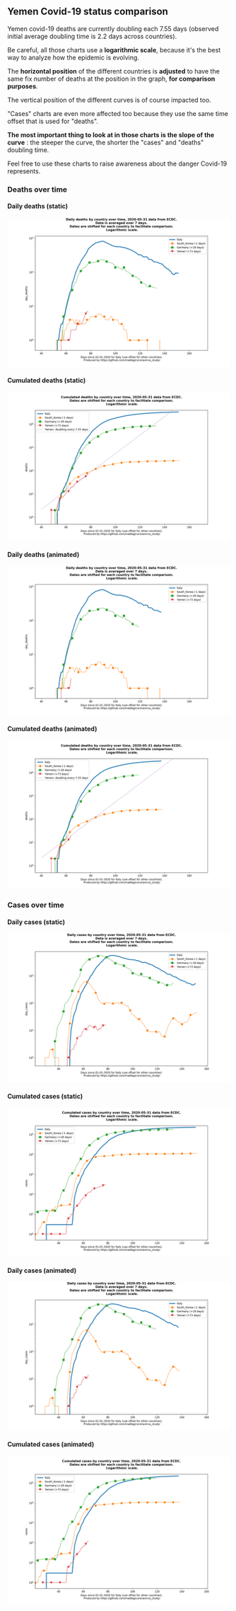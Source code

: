 ## Yemen Covid-19 status comparison 

Yemen covid-19 deaths are currently doubling each 7.55 days (observed initial average doubling time is 2.2 days across countries).



Be careful, all those charts use a **logarithmic scale**, because it's the best way to analyze how the epidemic is evolving.
 
The **horizontal position** of the different countries is **adjusted** to have the same fix number of deaths at the position in the graph, **for comparison purposes**.

The vertical position of the different curves is of course impacted too.

"Cases" charts are even more affected too because they use the same time offset that is used for "deaths".

**The most important thing to look at in those charts is the slope of the curve** : the steeper the curve, the shorter the "cases" and "deaths" doubling time.

Feel free to use these charts to raise awareness about the danger Covid-19 represents. 


 
### Deaths over time
 
#### Daily deaths (static)
![Yemen covid-19 daily deaths static chart](https://raw.githubusercontent.com/madlag/coronavirus_study/master/notebooks/graphs/2020-05-31/countries/Yemen/2020-05-31_Yemen_day_deaths.png "Yemen covid-19 day_deaths static chart")   
 
#### Cumulated deaths (static)
![Yemen covid-19 cumulated deaths static chart](https://raw.githubusercontent.com/madlag/coronavirus_study/master/notebooks/graphs/2020-05-31/countries/Yemen/2020-05-31_Yemen_deaths.png "Yemen covid-19 deaths static chart")   
 
#### Daily deaths (animated)
![Yemen covid-19 daily deaths animated chart](https://raw.githubusercontent.com/madlag/coronavirus_study/master/notebooks/graphs/2020-05-31/countries/Yemen/2020-05-31_Yemen_day_deaths.gif "Yemen covid-19 day_deaths animated chart")   
 
#### Cumulated deaths (animated)
![Yemen covid-19 cumulated deaths animated chart](https://raw.githubusercontent.com/madlag/coronavirus_study/master/notebooks/graphs/2020-05-31/countries/Yemen/2020-05-31_Yemen_deaths.gif "Yemen covid-19 deaths animated chart")   

 
### Cases over time
 
#### Daily cases (static)
![Yemen covid-19 daily cases static chart](https://raw.githubusercontent.com/madlag/coronavirus_study/master/notebooks/graphs/2020-05-31/countries/Yemen/2020-05-31_Yemen_day_cases.png "Yemen covid-19 day_cases static chart")   
 
#### Cumulated cases (static)
![Yemen covid-19 cumulated cases static chart](https://raw.githubusercontent.com/madlag/coronavirus_study/master/notebooks/graphs/2020-05-31/countries/Yemen/2020-05-31_Yemen_cases.png "Yemen covid-19 cases static chart")   
 
#### Daily cases (animated)
![Yemen covid-19 daily cases animated chart](https://raw.githubusercontent.com/madlag/coronavirus_study/master/notebooks/graphs/2020-05-31/countries/Yemen/2020-05-31_Yemen_day_cases.gif "Yemen covid-19 day_cases animated chart")   
 
#### Cumulated cases (animated)
![Yemen covid-19 cumulated cases animated chart](https://raw.githubusercontent.com/madlag/coronavirus_study/master/notebooks/graphs/2020-05-31/countries/Yemen/2020-05-31_Yemen_cases.gif "Yemen covid-19 cases animated chart")   

